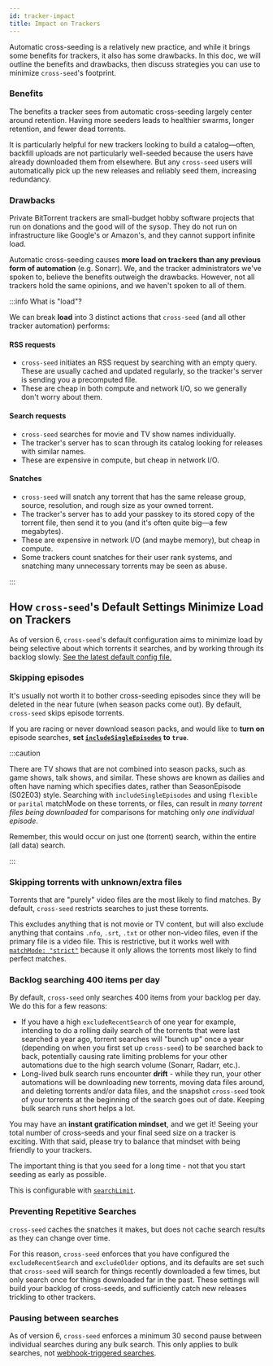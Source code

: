 ```yaml
---
id: tracker-impact
title: Impact on Trackers
---
```


Automatic cross-seeding is a relatively new practice, and while it brings some
benefits for trackers, it also has some drawbacks. In this doc, we will outline
the benefits and drawbacks, then discuss strategies you can use to minimize
`cross-seed`'s footprint.

### Benefits

The benefits a tracker sees from automatic cross-seeding largely center around
retention. Having more seeders leads to healthier swarms, longer retention, and
fewer dead torrents.

It is particularly helpful for new trackers looking to build a catalog—often,
backfill uploads are not particularly well-seeded because the users have already
downloaded them from elsewhere. But any `cross-seed` users will automatically
pick up the new releases and reliably seed them, increasing redundancy.

### Drawbacks

Private BitTorrent trackers are small-budget hobby software projects that run on
donations and the good will of the sysop. They do not run on infrastructure like
Google's or Amazon's, and they cannot support infinite load.

Automatic cross-seeding causes **more load on trackers than any previous form of
automation** (e.g. Sonarr). We, and the tracker administrators we've spoken to,
believe the benefits outweigh the drawbacks. However, not all trackers hold the
same opinions, and we haven't spoken to all of them.

:::info What is "load"?

We can break **load** into 3 distinct actions that `cross-seed` (and all other
tracker automation) performs:

#### RSS requests

-   `cross-seed` initiates an RSS request by searching with an empty query.
    These are usually cached and updated regularly, so the tracker's server is
    sending you a precomputed file.
-   These are cheap in both compute and network I/O, so we generally don't worry
    about them.

#### Search requests

-   `cross-seed` searches for movie and TV show names individually.
-   The tracker's server has to scan through its catalog looking for releases
    with similar names.
-   These are expensive in compute, but cheap in network I/O.

#### Snatches

-   `cross-seed` will snatch any torrent that has the same release group,
    source, resolution, and rough size as your owned torrent.
-   The tracker's server has to add your passkey to its stored copy of the
    torrent file, then send it to you (and it's often quite big—a few
    megabytes).
-   These are expensive in network I/O (and maybe memory), but cheap in compute.
-   Some trackers count snatches for their user rank systems, and snatching many
    unnecessary torrents may be seen as abuse.

:::

## How `cross-seed`'s Default Settings Minimize Load on Trackers

As of version 6, `cross-seed`'s default configuration aims to minimize load by
being selective about which torrents it searches, and by working through its
backlog slowly.
[See the latest default config file.](https://github.com/cross-seed/cross-seed/blob/master/src/config.template.cjs)

### Skipping episodes

It's usually not worth it to bother cross-seeding episodes since they will be
deleted in the near future (when season packs come out). By default,
`cross-seed` skips episode torrents.

If you are racing or never download season packs, and would like to **turn on**
episode searches, **set
[`includeSingleEpisodes`](../basics/options.md#includesingleepisodes) to
`true`**.

:::caution

There are TV shows that are not combined into season packs, such as game shows,
talk shows, and similar. These shows are known as dailies and often have naming
which specifies dates, rather than SeasonEpisode (S02E03) style. Searching with
`includeSingleEpisodes` and using `flexible` or `parital` matchMode on these
torrents, or files, can result in _many torrent files being downloaded_ for
comparisons for matching only _one individual episode_.

Remember, this would occur on just one (torrent) search, within the entire (all
data) search.

:::

### Skipping torrents with unknown/extra files

Torrents that are "purely" video files are the most likely to find matches. By
default, `cross-seed` restricts searches to just these torrents.

This excludes anything that is not movie or TV content, but will also exclude
anything that contains `.nfo`, `.srt`, `.txt` or other non-video files, even if
the primary file is a video file. This is restrictive, but it works well with
[`matchMode: "strict"`](../basics/options.md#matchmode) because it only allows the
torrents most likely to find perfect matches.

### Backlog searching 400 items per day

By default, `cross-seed` only searches 400 items from your backlog per day. We
do this for a few reasons:

-   If you have a high `excludeRecentSearch` of one year for example, intending
    to do a rolling daily search of the torrents that were last searched a year
    ago, torrent searches will "bunch up" once a year (depending on when you
    first set up `cross-seed`) to be searched back to back, potentially causing
    rate limiting problems for your other automations due to the high search
    volume (Sonarr, Radarr, etc.).
-   Long-lived bulk search runs encounter **drift** - while they run, your other
    automations will be downloading new torrents, moving data files around, and
    deleting torrents and/or data files, and the snapshot `cross-seed` took of
    your torrents at the beginning of the search goes out of date. Keeping bulk
    search runs short helps a lot.

You may have an **instant gratification mindset**, and we get it! Seeing your
total number of cross-seeds and your final seed size on a tracker is exciting.
With that said, please try to balance that mindset with being friendly to your
trackers.

The important thing is that you seed for a long time - not that you start
seeding as early as possible.

This is configurable with [`searchLimit`](../basics/options.md#searchlimit).

### Preventing Repetitive Searches

`cross-seed` caches the snatches it makes, but does not cache search results as
they can change over time.

For this reason, `cross-seed` enforces that you have configured the
`excludeRecentSearch` and `excludeOlder` options, and its defaults are set such
that `cross-seed` will search for things recently downloaded a few times, but
only search once for things downloaded far in the past. These settings will
build your backlog of cross-seeds, and sufficiently catch new releases trickling
to other trackers.

### Pausing between searches

As of version 6, `cross-seed` enforces a minimum 30 second pause between
individual searches during any bulk search. This only applies to bulk searches,
not [webhook-triggered searches](../tutorials/triggering-searches.md).
